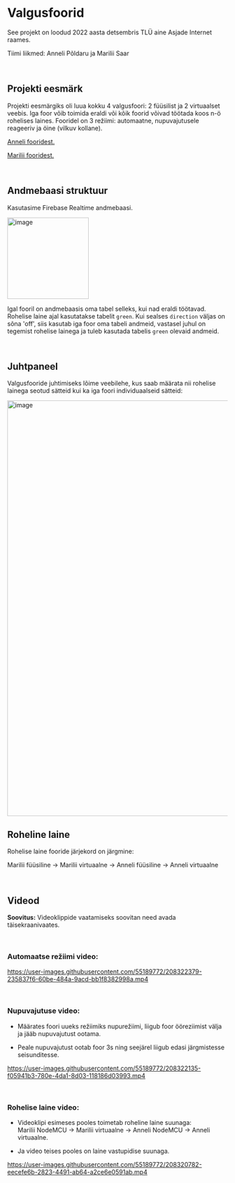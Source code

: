 # Valgusfoorid

See projekt on loodud 2022 aasta detsembris TLÜ aine Asjade Internet raames.

Tiimi liikmed: Anneli Põldaru ja Marilii Saar

<br >

## Projekti eesmärk
Projekti eesmärgiks oli luua kokku 4 valgusfoori: 2 füüsilist ja 2 virtuaalset veebis.
Iga foor võib toimida eraldi või kõik foorid võivad töötada koos n-ö rohelises laines.
Fooridel on 3 režiimi: automaatne, nupuvajutusele reageeriv ja öine (vilkuv kollane).

[Anneli fooridest.](https://github.com/Neniariel/trafficlights/blob/main/Anneli/README.md)

[Marilii fooridest.](https://github.com/Neniariel/trafficlights/blob/main/Marilii/README.md)

<br >

## Andmebaasi struktuur
Kasutasime Firebase Realtime andmebaasi.

<img width="186" alt="image" src="https://user-images.githubusercontent.com/42422684/208269110-8fa91b8b-1910-4727-be3a-0a54b1fe8e3d.png">

Igal fooril on andmebaasis oma tabel selleks, kui nad eraldi töötavad. Rohelise laine ajal kasutatakse tabelit `green`. Kui sealses `direction` väljas on sõna 'off',
siis kasutab iga foor oma tabeli andmeid, vastasel juhul on tegemist rohelise lainega ja tuleb kasutada tabelis `green` olevaid andmeid.

<br >

## Juhtpaneel
Valgusfooride juhtimiseks lõime veebilehe, kus saab määrata nii rohelise lainega seotud sätteid kui ka iga foori individuaalseid sätteid:

<img width="950" alt="image" src="https://user-images.githubusercontent.com/42422684/208269379-200dddf8-b68b-4d8d-ad3b-eb677fbe30a0.png">

<br >

## Roheline laine
Rohelise laine fooride järjekord on järgmine:

Marilii füüsiline -> Marilii virtuaalne -> Anneli füüsiline -> Anneli virtuaalne

<br >

## Videod

**Soovitus:** Videoklippide vaatamiseks soovitan need avada täisekraanivaates.  

<br >

### Automaatse režiimi video:
 
https://user-images.githubusercontent.com/55189772/208322379-235837f6-60be-484a-9acd-bb1f8382998a.mp4

<br >

### Nupuvajutuse video:

 - Määrates foori uueks režiimiks nupurežiimi, liigub foor ööreziimist välja ja jääb nupuvajutust ootama.  
 
 - Peale nupuvajutust ootab foor 3s ning seejärel liigub edasi järgmistesse seisunditesse.  

https://user-images.githubusercontent.com/55189772/208322135-f05941b3-780e-4da1-8d03-118186d03993.mp4

<br >

### Rohelise laine video:

 - Videoklipi esimeses pooles toimetab roheline laine suunaga:  
   Marilii NodeMCU -> Marilii virtuaalne -> Anneli NodeMCU -> Anneli virtuaalne.  
   
 - Ja video teises pooles on laine vastupidise suunaga.  

https://user-images.githubusercontent.com/55189772/208320782-eecefe6b-2823-4491-ab64-a2ce6e0591ab.mp4  
